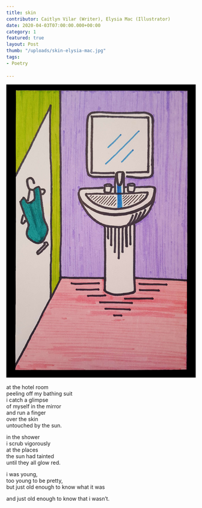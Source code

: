 ```yaml
---
title: skin
contributor: Caitlyn Vilar (Writer), Elysia Mac (Illustrator)
date: 2020-04-03T07:00:00.000+00:00
category: 1
featured: true
layout: Post
thumb: "/uploads/skin-elysia-mac.jpg"
tags:
- Poetry

---
```

![Water flows from the sink faucet. A one-piece swimsuit hangs on the closed bathroom door.](/uploads/skin-elysia-mac.jpg)

at the hotel room<br>peeling off my bathing suit<br>i catch a glimpse<br>of myself in the mirror<br>and run a finger<br>over the skin<br>untouched by the sun.

in the shower<br>i scrub vigorously<br>at the places<br>the sun had tainted<br>until they all glow red.

i was young,<br>too young to be pretty,<br>but just old enough to know what it was

and just old enough to know that i wasn’t.